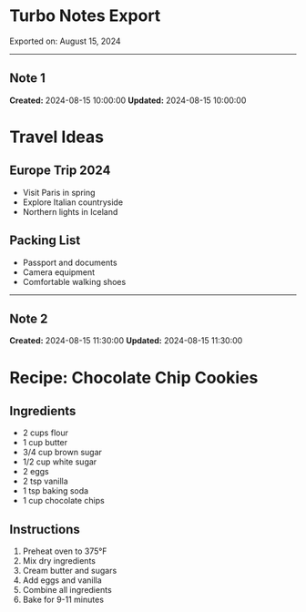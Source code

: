 # Turbo Notes Export

Exported on: August 15, 2024

---

## Note 1

**Created:** 2024-08-15 10:00:00
**Updated:** 2024-08-15 10:00:00

# Travel Ideas

## Europe Trip 2024
- Visit Paris in spring
- Explore Italian countryside
- Northern lights in Iceland

## Packing List
- Passport and documents
- Camera equipment
- Comfortable walking shoes

---

## Note 2

**Created:** 2024-08-15 11:30:00
**Updated:** 2024-08-15 11:30:00

# Recipe: Chocolate Chip Cookies

## Ingredients
- 2 cups flour
- 1 cup butter
- 3/4 cup brown sugar
- 1/2 cup white sugar
- 2 eggs
- 2 tsp vanilla
- 1 tsp baking soda
- 1 cup chocolate chips

## Instructions
1. Preheat oven to 375°F
2. Mix dry ingredients
3. Cream butter and sugars
4. Add eggs and vanilla
5. Combine all ingredients
6. Bake for 9-11 minutes

